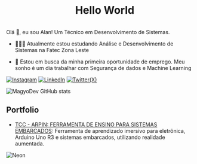 <!--Título-->
<div>
<ul align="center"><h1 style="display: inline-block">Hello World</h1></ul>
</div>

<!--Apresentação-->
<p>
  Olá 👋, eu sou Alan! Um Técnico em Desenvolvimento de Sistemas.
  
  - 👨🏻‍🚀 Atualmente estou estudando Análise e Desenvolvimento de Sistemas na Fatec Zona Leste

  - 🚀 Estou em busca da minha primeira oportunidade de emprego. Meu sonho é um dia trabalhar com Segurança de dados e Machine Learning
</p>

<!--Links-->
[![Instagram](https://img.shields.io/badge/Instagram-E4405F?style=for-the-badge&logo=instagram&logoColor=white)](https://www.instagram.com/magyodev/)
[![LinkedIn](https://img.shields.io/badge/LinkedIn-0077B5?style=for-the-badge&logo=linkedin&logoColor=white)](https://www.linkedin.com/in/magyodev/)
[![Twitter(X)](https://img.shields.io/badge/Twitter-1DA1F2?style=for-the-badge&logo=twitter&logoColor=white)](https://twitter.com/MagyoDev)

<!--GithubStats-->
![MagyoDev GitHub stats](https://github-readme-stats.vercel.app/api?username=MagyoDev&show_icons=true&theme=neon)

<!--Portfolio-->
## Portfolio

- [TCC - ARPIN: FERRAMENTA DE ENSINO PARA SISTEMAS EMBARCADOS](https://github.com/MagyoDev/PortfolioAMS2023-3DS): Ferramenta de aprendizado imersivo para eletrônica, Arduino Uno R3 e sistemas embarcados, utilizando realidade aumentada.

<!--GIF-->
![Neon](https://github.com/MagyoDev/MagyoDev/assets/135189804/cfd08e67-1286-4dac-8298-b3a76e93cedf)
